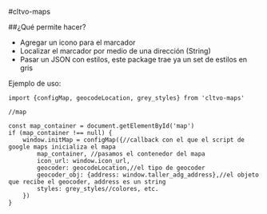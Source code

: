 #cltvo-maps

##¿Qué permite hacer?
* Agregar un icono para el marcador
* Localizar el marcador por medio de una dirección (String)
* Pasar un JSON con estilos, este package trae ya un set de estilos en gris

Ejemplo de uso:
```
import {configMap, geocodeLocation, grey_styles} from 'cltvo-maps'

//map

const map_container = document.getElementById('map')
if (map_container !== null) {
	window.initMap = configMap({//callback con el que el script de google maps inicializa el mapa
		map_container, //pasamos el contenedor del mapa
		icon_url: window.icon_url, 
		geocoder: geocodeLocation,//el tipo de geocoder
		geocoder_obj: {address: window.taller_adg_address},//el objeto que recibe el geocoder, address es un string
		styles: grey_styles//colores, etc.
	})
}
```